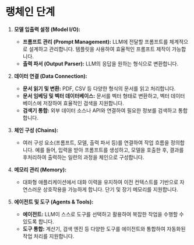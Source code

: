 # 랭체인 단계
1. **모델 입출력 설정 (Model I/O):**
   - **프롬프트 관리 (Prompt Management):** LLM에 전달할 프롬프트를 체계적으로 설계하고 관리합니다. 템플릿을 사용하여 효율적인 프롬프트 제작이 가능합니다.
   - **출력 파서 (Output Parser):** LLM의 응답을 원하는 형식으로 변환합니다. 

2. **데이터 연결 (Data Connection):**
   - **문서 읽기 및 변환:** PDF, CSV 등 다양한 형식의 문서를 읽고 처리합니다.
   - **문서 임베딩 및 벡터 데이터베이스:** 문서를 벡터 형태로 변환하고, 벡터 데이터베이스에 저장하여 효율적인 검색을 지원합니다.
   - **검색기 통합:** 외부 데이터 소스나 API와 연결하여 필요한 정보를 검색하고 통합합니다.

3. **체인 구성 (Chains):**
   - 여러 구성 요소(프롬프트, 모델, 출력 파서 등)를 연결하여 작업 흐름을 정의합니다. 예를 들어, 입력을 받아 프롬프트를 생성하고, 모델을 호출한 후, 결과를 후처리하여 출력하는 일련의 과정을 체인으로 구성합니다.

4. **메모리 관리 (Memory):**
   - 대화형 애플리케이션에서 대화 이력을 유지하여 이전 컨텍스트를 기반으로 자연스러운 상호작용을 가능하게 합니다. 단기 및 장기 메모리를 지원합니다.

5. **에이전트 및 도구 (Agents & Tools):**
   - **에이전트:** LLM이 스스로 도구를 선택하고 활용하여 복잡한 작업을 수행할 수 있도록 합니다.
   - **도구 통합:** 계산기, 검색 엔진 등 다양한 도구를 에이전트와 통합하여 자동화된 작업 처리를 지원합니다.